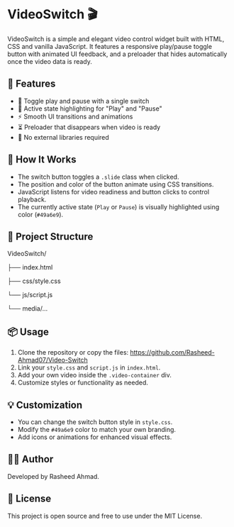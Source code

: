 # VideoSwitch 🎬

VideoSwitch is a simple and elegant video control widget built with HTML, CSS and vanilla JavaScript. It features a responsive play/pause toggle button with animated UI feedback, and a preloader that hides automatically once the video data is ready.

## 🌟 Features

- 🔁 Toggle play and pause with a single switch
- 🎨 Active state highlighting for "Play" and "Pause"
- ⚡ Smooth UI transitions and animations
- ⏳ Preloader that disappears when video is ready
- 🚫 No external libraries required

## 🚀 How It Works

- The switch button toggles a `.slide` class when clicked.
- The position and color of the button animate using CSS transitions.
- JavaScript listens for video readiness and button clicks to control playback.
- The currently active state (`Play` or `Pause`) is visually highlighted using color (`#49a6e9`).

## 📂 Project Structure

VideoSwitch/

├── index.html

├── css/style.css

└── js/script.js

└── media/...


## 📦 Usage

1. Clone the repository or copy the files: https://github.com/Rasheed-Ahmad07/Video-Switch
2. Link your `style.css` and `script.js` in `index.html`.
3. Add your own video inside the `.video-container` div.
4. Customize styles or functionality as needed.

## 💡 Customization

- You can change the switch button style in `style.css`.
- Modify the `#49a6e9` color to match your own branding.
- Add icons or animations for enhanced visual effects.

## 🧑‍💻 Author

Developed by Rasheed Ahmad.

## 📃 License

This project is open source and free to use under the MIT License.



